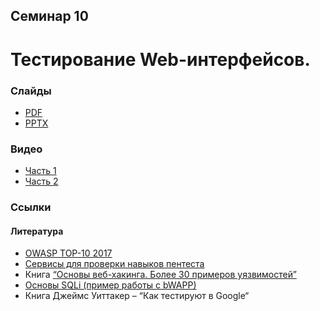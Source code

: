 Семинар 10
--

# Тестирование Web-интерфейсов.

### Слайды

* [PDF](Seminar10.pdf)
* [PPTX](Seminar10.pptx)

### Видео

* [Часть 1](https://yadi.sk/i/Htyf85hQfqxnKw)
* [Часть 2](https://yadi.sk/i/YqwY2dW_lMkn8A)

### Ссылки

#### Литература

* [OWASP TOP-10 2017](https://owasp.org/www-pdf-archive/OWASP_Top_10-2017-ru.pdf)
* [Сервисы для проверки навыков пентеста](https://habrahabr.ru/company/pentestit/blog/261569/)
* Книга [“Основы веб-хакинга. Более 30 примеров уязвимостей”](
  https://drive.google.com/open?id=0BxSD8FAEX1XfaVVxUy1pWDFXakk)
* [Основы SQLi (пример работы с bWAPP)](https://hackware.ru/?p=3362)
* Книга Джеймс Уиттакер – “Как тестируют в Google“
